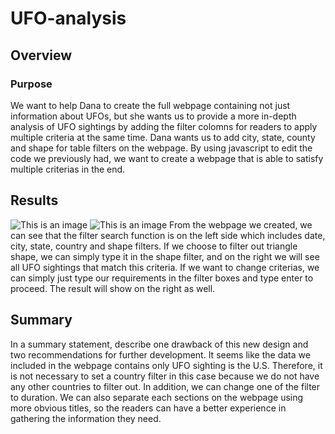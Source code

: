 # UFO-analysis
## Overview
### Purpose
We want to help Dana to create the full webpage containing not just information about UFOs, but she wants us to provide a more in-depth analysis of UFO sightings by adding the filter colomns for readers to apply multiple criteria at the same time. Dana wants us to add city, state, county and shape for table filters on the webpage. By using javascript to edit the code we previously had, we want to create a webpage that is able to satisfy multiple criterias in the end.
## Results
![This is an image]()
![This is an image]()
From the webpage we created, we can see that the filter search function is on the left side which includes date, city, state, country and shape filters. If we choose to filter out triangle shape, we can simply type it in the shape filter, and on the right we will see all UFO sightings that match this criteria. If we want to change criterias, we can simply just type our requirements in the filter boxes and type enter to proceed. The result will show on the right as well.
## Summary
In a summary statement, describe one drawback of this new design and two recommendations for further development.
It seems like the data we included in the webpage contains only UFO sighting is the U.S. Therefore, it is not necessary to set a country filter in this case because we do not have any other countries to filter out. In addition, we can change one of the filter to duration. We can also separate each sections on the webpage using more obvious titles, so the readers can have a better experience in gathering the information they need.
